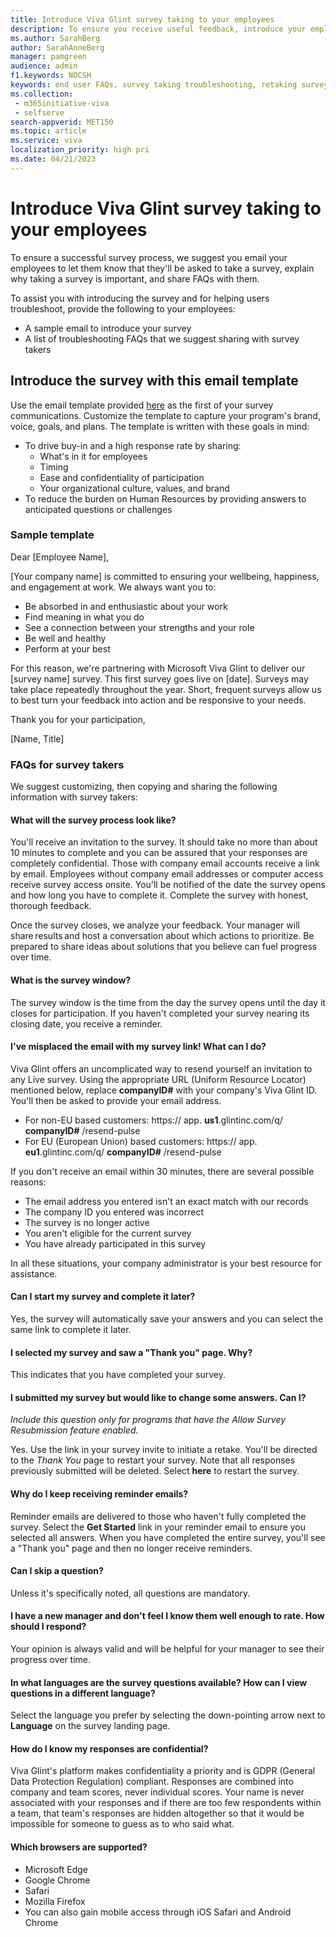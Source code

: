```yaml
---
title: Introduce Viva Glint survey taking to your employees
description: To ensure you receive useful feedback, introduce your employees to the survey process and share troubleshooting solutions with them. 
ms.author: SarahBerg
author: SarahAnneBerg
manager: pamgreen
audience: admin
f1.keywords: NOCSH
keywords: end user FAQs, survey taking troubleshooting, retaking surveys, new survey invite, resend survey invite 
ms.collection: 
 - m365initiative-viva
 - selfserve
search-appverid: MET150
ms.topic: article
ms.service: viva
localization_priority: high pri
ms.date: 04/21/2023
---
```


# Introduce Viva Glint survey taking to your employees

To ensure a successful survey process, we suggest you email your employees to let them know that they'll be asked to take a survey, explain why taking a survey is important, and share FAQs with them.

To assist you with introducing the survey and for helping users troubleshoot, provide the following to your employees:

- A sample email to introduce your survey
- A list of troubleshooting FAQs that we suggest sharing with survey takers

## Introduce the survey with this email template

Use the email template provided [here](#sample-template) as the first of your survey communications. Customize the template to capture your program's brand, voice, goals, and plans.  The template is written with these goals in mind:

- To drive buy-in and a high response rate by sharing:
  - What's in it for employees
  - Timing
  - Ease and confidentiality of participation
  - Your organizational culture, values, and brand
- To reduce the burden on Human Resources by providing answers to anticipated questions or challenges

### Sample template

Dear [Employee Name],

[Your company name] is committed to ensuring your wellbeing, happiness, and engagement at work. We always want you to:

- Be absorbed in and enthusiastic about your work
- Find meaning in what you do
- See a connection between your strengths and your role
- Be well and healthy
- Perform at your best

For this reason, we're partnering with Microsoft Viva Glint to deliver our [survey name] survey. This first survey goes live on [date].  Surveys may take place repeatedly throughout the year.  Short, frequent surveys allow us to best turn your feedback into action and be responsive to your needs.

Thank you for your participation,

[Name, Title]

### FAQs for survey takers

We suggest customizing, then copying and sharing the following information with survey takers:

#### What will the survey process look like?

You'll receive an invitation to the survey.  It should take no more than about 10 minutes to complete and you can be assured that your responses are completely confidential. Those with company email accounts receive a link by email. Employees without company email addresses or computer access receive survey access onsite. You'll be notified of the date the survey opens and how long you have to complete it. Complete the survey with honest, thorough feedback.

Once the survey closes, we analyze your feedback. Your manager will share results and host a conversation about which actions to prioritize. Be prepared to share ideas about solutions that you believe can fuel progress over time.

#### What is the survey window?

The survey window is the time from the day the survey opens until the day it closes for participation. If you haven't completed your survey nearing its closing date, you receive a reminder.

#### I've misplaced the email with my survey link! What can I do?

Viva Glint offers an uncomplicated way to resend yourself an invitation to any Live survey. Using the appropriate URL (Uniform Resource Locator) mentioned below, replace **companyID#** with your company's Viva Glint ID. You'll then be asked to provide your email address.

- For non-EU based customers: https:// app. **us1**.glintinc.com/q/ **companyID#** /resend-pulse
- For EU (European Union) based customers: https:// app. **eu1**.glintinc.com/q/ **companyID#** /resend-pulse

If you don't receive an email within 30 minutes, there are several possible reasons:

- The email address you entered isn't an exact match with our records
- The company ID you entered was incorrect
- The survey is no longer active
- You aren't eligible for the current survey
- You have already participated in this survey

In all these situations, your company administrator is your best resource for assistance.

#### Can I start my survey and complete it later?

Yes, the survey will automatically save your answers and you can select the same link to complete it later.

#### I selected my survey and saw a "Thank you" page. Why?

This indicates that you have completed your survey.

#### I submitted my survey but would like to change some answers. Can I?

*Include this question only for programs that have the Allow Survey Resubmission feature enabled.*

Yes. Use the link in your survey invite to initiate a retake. You'll be directed to the *Thank You* page to restart your survey. Note that all responses previously submitted will be deleted. Select **here** to restart the survey.

#### Why do I keep receiving reminder emails?

Reminder emails are delivered to those who haven't fully completed the survey. Select the **Get Started** link in your reminder email to ensure you selected all answers. When you have completed the entire survey, you'll see a "Thank you" page and then no longer receive reminders.

#### Can I skip a question?

Unless it's specifically noted, all questions are mandatory.

#### I have a new manager and don't feel I know them well enough to rate. How should I respond?

Your opinion is always valid and will be helpful for your manager to see their progress over time.

#### In what languages are the survey questions available? How can I view questions in a different language?

Select the language you prefer by selecting the down-pointing arrow next to **Language** on the survey landing page.

#### How do I know my responses are confidential?

Viva Glint's platform makes confidentiality a priority and is GDPR (General Data Protection Regulation) compliant. Responses are combined into company and team scores, never individual scores. Your name is never associated with your responses and if there are too few respondents within a team, that team's responses are hidden altogether so that it would be impossible for someone to guess as to who said what.

#### Which browsers are supported?

- Microsoft Edge
- Google Chrome
- Safari
- Mozilla Firefox
- You can also gain mobile access through iOS Safari and Android Chrome